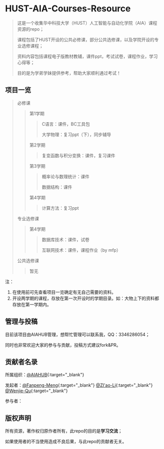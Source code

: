 # HUST-AIA-Courses-Resource
> 这是一个收集华中科技大学（HUST）人工智能与自动化学院（AIA）课程资源的repo；
>
> 课程包括了HUST开设的公共必修课，部分公共选修课，以及学院开设的专业选修课程；
>
> 资料内容包括课程电子版教材教辅，课件ppt，考试试卷，课程作业，学习心得等；
>
> 目的是为学弟学妹提供参考，帮助大家顺利通过考试！
>

## 项目一览

> 必修课
>
> > 第1学期
> >
> > > C语言：课件，BC工具包
> > >
> > > 大学物理：复习ppt（下），同步辅导
> >
> > 第2学期
> >
> > > 复变函数与积分变换：课件，复习课件
> >
> > 第3学期
> >
> > > 概率论与数理统计：课件
> > >
> > > 数据结构：课件
> >
> > 第4学期
> >
> > > 计算方法：复习ppt
>
> 专业选修课
>
> > 第4学期
> >
> > > 数据库技术：课件，试卷
> > >
> > > 互联网技术：课件，课程作业（by mfp）
>
> 公共选修课
>
> > 暂无

注：

1. 在使用前可先查看项目一览确定有无自己需要的资料。
2. 开设两学期的课程，存放在第一次开设时的学期目录。如：大物上下的资料都存放在第一学期内。

## 管理与投稿

目前该项目由AIAHUB管理，想帮忙管理可以联系我，QQ：3346286054；

同时也非常欢迎大家的参与与贡献，投稿方式建议fork&PR。

## 贡献者名录

所属组织：[@AIAHUB](https://github.com/AIAHUB){:target="_blank"}

发起者：[@Fanpeng-Meng](https://github.com/mfp0610){:target="_blank"}   [@ZI'ao-Li](https://github.com/Leeziao){:target="_blank"}   [@Wenjie-Qu](https://github.com/quwenjie){:target="_blank"}

参与者：

## 版权声明

所有资源，著作权归原作者所有，此repo的目的是**学习交流**；

如果使用者的不当使用造成不良后果，与此repo的贡献者无关。